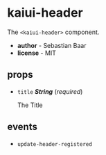 # kaiui-header 

The `<kaiui-header>` component. 

- **author** - Sebastian Baar 
- **license** - MIT 

## props 

- `title` ***String*** (*required*) 

  The Title 

## events 

- `update-header-registered` 


